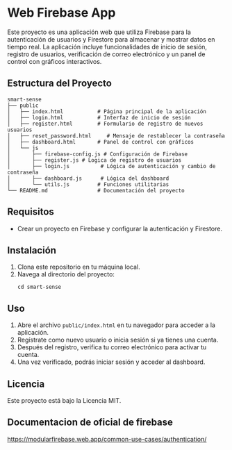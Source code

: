 # Web Firebase App

Este proyecto es una aplicación web que utiliza Firebase para la autenticación de usuarios y Firestore para almacenar y mostrar datos en tiempo real. La aplicación incluye funcionalidades de inicio de sesión, registro de usuarios, verificación de correo electrónico y un panel de control con gráficos interactivos.

## Estructura del Proyecto

```
smart-sense
├── public
│   ├── index.html           # Página principal de la aplicación
│   ├── login.html           # Interfaz de inicio de sesión
│   ├── register.html        # Formulario de registro de nuevos usuarios
│   ├── reset_password.html     # Mensaje de restablecer la contraseña
│   ├── dashboard.html       # Panel de control con gráficos
│   └── js
│       ├── firebase-config.js # Configuración de Firebase
│       ├── register.js # Logica de registro de usuarios
│       ├── login.js          # Lógica de autenticación y cambio de contraseña
│       ├── dashboard.js      # Lógica del dashboard
│       └── utils.js         # Funciones utilitarias
└── README.md                # Documentación del proyecto
```

## Requisitos

- Crear un proyecto en Firebase y configurar la autenticación y Firestore.

## Instalación

1. Clona este repositorio en tu máquina local.
2. Navega al directorio del proyecto:
   ```
   cd smart-sense
   ```

## Uso

1. Abre el archivo `public/index.html` en tu navegador para acceder a la aplicación.
2. Regístrate como nuevo usuario o inicia sesión si ya tienes una cuenta.
3. Después del registro, verifica tu correo electrónico para activar tu cuenta.
4. Una vez verificado, podrás iniciar sesión y acceder al dashboard.

## Licencia

Este proyecto está bajo la Licencia MIT.

## Documentacion de oficial de firebase

https://modularfirebase.web.app/common-use-cases/authentication/

